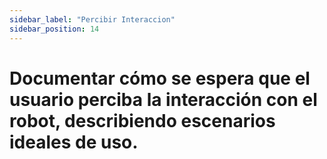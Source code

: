 ```yaml
---
sidebar_label: "Percibir Interaccion"
sidebar_position: 14
---
```


# Documentar cómo se espera que el usuario perciba la interacción con el robot, describiendo escenarios ideales de uso.
